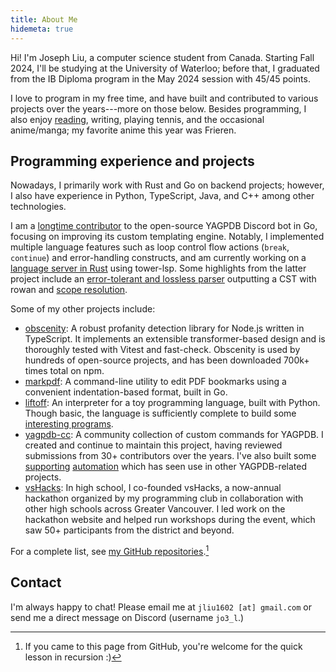 ```yaml
---
title: About Me
hidemeta: true
---
```


Hi! I'm Joseph Liu, a computer science student from Canada. Starting Fall 2024, I'll be studying at
the University of Waterloo; before that, I graduated from the IB Diploma program in the May 2024
session with 45/45 points.

I love to program in my free time, and have built and contributed to various projects over the
years---more on those below. Besides programming, I also enjoy [reading](/reading-log), writing,
playing tennis, and the occasional anime/manga; my favorite anime this year was Frieren.

## Programming experience and projects

Nowadays, I primarily work with Rust and Go on backend projects; however, I also have experience in
Python, TypeScript, Java, and C++ among other technologies.

I am a [longtime contributor][yag-contributions] to the open-source YAGPDB Discord bot in Go,
focusing on improving its custom templating engine. Notably, I implemented multiple language
features such as loop control flow actions (`break`, `continue`) and error-handling constructs, and
am currently working on a [language server in Rust](https://github.com/jo3-l/yag-template-lsp) using
tower-lsp. Some highlights from the latter project include an [error-tolerant and lossless
parser][yag-template-syntax] outputting a CST with rowan and [scope resolution][scope].

[yag-contributions]: https://github.com/botlabs-gg/yagpdb/commits?author=jo3-l
[yag-template-syntax]: https://github.com/jo3-l/yag-template-lsp/tree/main/crates/yag-template-syntax
[scope]: https://github.com/jo3-l/yag-template-lsp/tree/main/crates/yag-template-analysis/src/scope

Some of my other projects include:

- [obscenity](https://github.com/jo3-l/obscenity): A robust profanity detection library for Node.js
  written in TypeScript. It implements an extensible transformer-based design and is thoroughly
  tested with Vitest and fast-check. Obscenity is used by hundreds of open-source projects, and has
  been downloaded 700k+ times total on npm.
- [markpdf](https://github.com/jo3-l/markpdf): A command-line utility to edit PDF bookmarks using a
  convenient indentation-based format, built in Go.
- [liftoff](https://github.com/jo3-l/liftoff): An interpreter for a toy programming language, built
  with Python. Though basic, the language is sufficiently complete to build some [interesting programs](https://github.com/jo3-l/liftoff/blob/main/examples/ccc21j5.rk).
- [yagpdb-cc](https://github.com/yagpdb-cc/yagpdb-cc): A community collection of custom commands for
  YAGPDB. I created and continue to maintain this project, having reviewed submissions from 30+
  contributors over the years. I've also built some
  [supporting](https://github.com/jo3-l/yagfuncdata)
  [automation](https://github.com/jo3-l/action-check-yag-tmpl-syntax) which has seen use in other
  YAGPDB-related projects.
- [vsHacks](https://vshacks.github.io/): In high school, I co-founded vsHacks, a now-annual
  hackathon organized by my programming club in collaboration with other high schools across Greater
  Vancouver. I led work on the hackathon website and helped run workshops during the event, which
  saw 50+ participants from the district and beyond.

For a complete list, see [my GitHub repositories](https://github.com/jo3-l/?tab=repositories).[^1]

## Contact

I'm always happy to chat! Please email me at `jliu1602 [at] gmail.com` or send me a direct message
on Discord (username `jo3_l`.)

[^1]: If you came to this page from GitHub, you're welcome for the quick lesson in recursion :)

